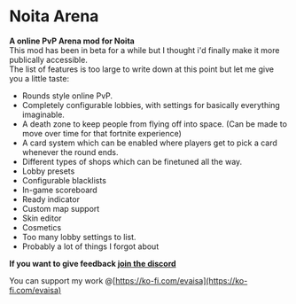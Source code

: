 # Noita Arena
**A online PvP Arena mod for Noita**  
This mod has been in beta for a while but I thought i'd finally make it more publically accessible.  
The list of features is too large to write down at this point but let me give you a little taste:
- Rounds style online PvP.
- Completely configurable lobbies, with settings for basically everything imaginable.
- A death zone to keep people from flying off into space. (Can be made to move over time for that fortnite experience)
- A card system which can be enabled where players get to pick a card whenever the round ends.
- Different types of shops which can be finetuned all the way.
- Lobby presets
- Configurable blacklists
- In-game scoreboard
- Ready indicator
- Custom map support
- Skin editor
- Cosmetics
- Too many lobby settings to list.
- Probably a lot of things I forgot about

**If you want to give feedback [join the discord](https://discord.com/invite/zJyUSHGcme)**  


You can support my work @[https://ko-fi.com/evaisa](https://ko-fi.com/evaisa)
